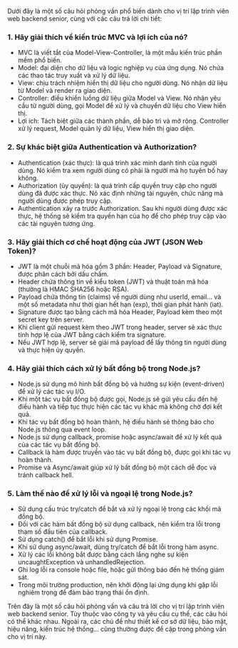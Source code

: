 Dưới đây là một số câu hỏi phỏng vấn phổ biến dành cho vị trí lập trình viên web backend senior, cùng với các câu trả lời chi tiết:

### 1. Hãy giải thích về kiến trúc MVC và lợi ích của nó?
- MVC là viết tắt của Model-View-Controller, là một mẫu kiến trúc phần mềm phổ biến.
- Model: đại diện cho dữ liệu và logic nghiệp vụ của ứng dụng. Nó chứa các thao tác truy xuất và xử lý dữ liệu.
- View: chịu trách nhiệm hiển thị dữ liệu cho người dùng. Nó nhận dữ liệu từ Model và render ra giao diện.
- Controller: điều khiển luồng dữ liệu giữa Model và View. Nó nhận yêu cầu từ người dùng, gọi Model để xử lý và chuyển dữ liệu cho View hiển thị.
- Lợi ích: Tách biệt giữa các thành phần, dễ bảo trì và mở rộng. Controller xử lý request, Model quản lý dữ liệu, View hiển thị giao diện.

### 2. Sự khác biệt giữa Authentication và Authorization?
- Authentication (xác thực): là quá trình xác minh danh tính của người dùng. Nó kiểm tra xem người dùng có phải là người mà họ tuyên bố hay không.
- Authorization (ủy quyền): là quá trình cấp quyền truy cập cho người dùng đã được xác thực. Nó xác định những tài nguyên, chức năng mà người dùng được phép truy cập.
- Authentication xảy ra trước Authorization. Sau khi người dùng được xác thực, hệ thống sẽ kiểm tra quyền hạn của họ để cho phép truy cập vào các tài nguyên tương ứng.

### 3. Hãy giải thích cơ chế hoạt động của JWT (JSON Web Token)?
- JWT là một chuỗi mã hóa gồm 3 phần: Header, Payload và Signature, được phân cách bởi dấu chấm.
- Header chứa thông tin về kiểu token (JWT) và thuật toán mã hóa (thường là HMAC SHA256 hoặc RSA).
- Payload chứa thông tin (claims) về người dùng như userId, email... và một số metadata như thời gian hết hạn (exp), thời gian phát hành (iat).
- Signature được tạo bằng cách mã hóa Header, Payload kèm theo một secret key trên server.
- Khi client gửi request kèm theo JWT trong header, server sẽ xác thực tính hợp lệ của JWT bằng cách kiểm tra signature.
- Nếu JWT hợp lệ, server sẽ giải mã payload để lấy thông tin người dùng và thực hiện ủy quyền.

### 4. Hãy giải thích cách xử lý bất đồng bộ trong Node.js?
- Node.js sử dụng mô hình bất đồng bộ và hướng sự kiện (event-driven) để xử lý các tác vụ I/O.
- Khi một tác vụ bất đồng bộ được gọi, Node.js sẽ gửi yêu cầu đến hệ điều hành và tiếp tục thực hiện các tác vụ khác mà không chờ đợi kết quả.
- Khi tác vụ bất đồng bộ hoàn thành, hệ điều hành sẽ thông báo cho Node.js thông qua event loop.
- Node.js sử dụng callback, promise hoặc async/await để xử lý kết quả của các tác vụ bất đồng bộ.
- Callback là hàm được truyền vào tác vụ bất đồng bộ, được gọi khi tác vụ hoàn thành.
- Promise và Async/await giúp xử lý bất đồng bộ một cách dễ đọc và tránh callback hell.

### 5. Làm thế nào để xử lý lỗi và ngoại lệ trong Node.js?
- Sử dụng cấu trúc try/catch để bắt và xử lý ngoại lệ trong các khối mã đồng bộ.
- Đối với các hàm bất đồng bộ sử dụng callback, nên kiểm tra lỗi trong tham số đầu tiên của callback.
- Sử dụng catch() để bắt lỗi khi sử dụng Promise.
- Khi sử dụng async/await, dùng try/catch để bắt lỗi trong hàm async.
- Xử lý các lỗi không bắt được bằng cách lắng nghe sự kiện uncaughtException và unhandledRejection.
- Ghi log lỗi ra console hoặc file, hoặc gửi thông báo đến hệ thống giám sát.
- Trong môi trường production, nên khởi động lại ứng dụng khi gặp lỗi nghiêm trọng để đảm bảo trạng thái ổn định.

Trên đây là một số câu hỏi phỏng vấn và câu trả lời cho vị trí lập trình viên web backend senior. Tùy thuộc vào công ty và yêu cầu cụ thể, các câu hỏi có thể khác nhau. Ngoài ra, các chủ đề như thiết kế cơ sở dữ liệu, bảo mật, hiệu năng, kiến trúc hệ thống... cũng thường được đề cập trong phỏng vấn cho vị trí này.
